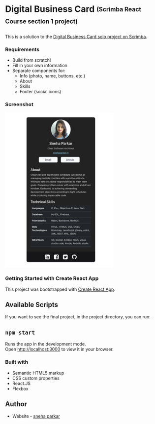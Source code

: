 # Digital Business Card  <sub><sup>(Scrimba React Course section 1 project)</sup></sub>

This is a solution to the [Digital Business Card solo project on Scrimba](https://scrimba.com/learn/learnjavascript/).

### Requirements
- Build from scratch!
- Fill in your own information
- Separate components for:
  - Info (photo, name, buttons, etc.)
  - About
  - Skills
  - Footer (social icons)


### Screenshot
<img src="src/images/project-thumbnail.png" width="70%"/>

### Getting Started with Create React App

This project was bootstrapped with [Create React App](https://github.com/facebook/create-react-app).

## Available Scripts

If you want to see the final project, in the project directory, you can run:

## `npm start`

Runs the app in the development mode.\
Open [http://localhost:3000](http://localhost:3000) to view it in your browser.

### Built with

- Semantic HTML5 markup
- CSS custom properties
- React.JS
- Flexbox

## Author

- Website - [sneha parkar](https://snehaparkar.in)
